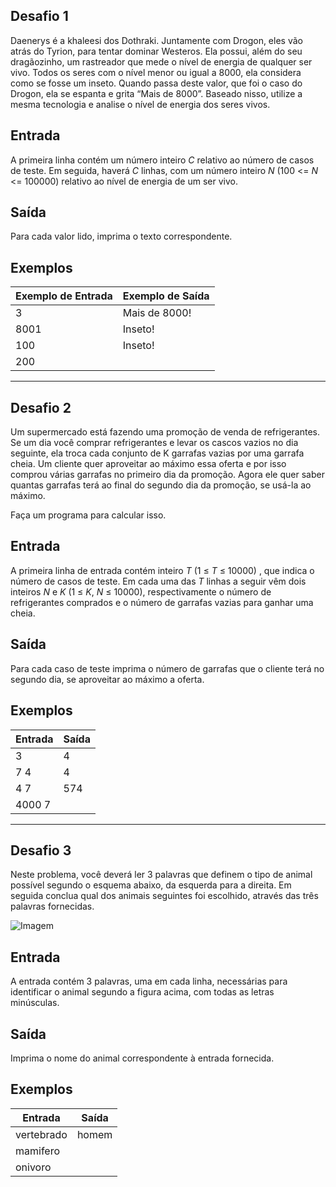 ## Desafio 1
Daenerys é a khaleesi dos Dothraki. Juntamente com Drogon, eles vão atrás do Tyrion, para tentar dominar Westeros. Ela possui, além do seu dragãozinho, um rastreador que mede o nível de energia de qualquer ser vivo. Todos os seres com o nível menor ou igual a 8000, ela considera como se fosse um inseto. Quando passa deste valor, que foi o caso do Drogon, ela se espanta e grita “Mais de 8000”. Baseado nisso, utilize a mesma tecnologia e analise o nível de energia dos seres vivos.

## Entrada
A primeira linha contém um número inteiro *C* relativo ao número de casos de teste. Em seguida, haverá *C* linhas, com um número inteiro *N* (100 <= *N* <= 100000) relativo ao nível de energia de um ser vivo.

## Saída
Para cada valor lido, imprima o texto correspondente.

## Exemplos
|Exemplo de Entrada|Exemplo de Saída|
|-------|-----|
|3|Mais de 8000!|
|8001|Inseto!|
|100|Inseto!|
|200| |

---

## Desafio 2
Um supermercado está fazendo uma promoção de venda de refrigerantes. Se um dia você comprar refrigerantes e levar os cascos vazios no dia seguinte, ela troca cada conjunto de K garrafas vazias  por uma garrafa cheia. Um cliente quer aproveitar ao máximo essa oferta e por isso comprou várias garrafas no primeiro dia da promoção. Agora ele quer saber quantas garrafas terá ao final do segundo dia da promoção, se usá-la ao máximo.

Faça um programa para calcular isso.

## Entrada
A primeira linha de entrada contém inteiro *T* (1 ≤ *T* ≤ 10000) , que indica o número de casos de teste. Em cada uma das *T* linhas a seguir vêm dois inteiros *N* e *K* (1 ≤ *K*, *N* ≤ 10000),  respectivamente o número de refrigerantes comprados e o número de garrafas vazias para ganhar uma cheia.

## Saída
Para cada caso de teste imprima o número de garrafas que o cliente terá no segundo dia, se aproveitar ao máximo a oferta.

## Exemplos
|Entrada|Saída|
|-------|-----|
|3|4|
|7 4|4|
|4 7|574|
|4000 7| |

---

## Desafio 3
Neste problema, você deverá ler 3 palavras que definem o tipo de animal possível segundo o esquema abaixo, da esquerda para a direita.  Em seguida conclua qual dos animais seguintes foi escolhido, através das três palavras fornecidas.

![Imagem](https://resources.urionlinejudge.com.br/gallery/images/problems/UOJ_1049_b.png)
## Entrada
A entrada contém 3 palavras, uma em cada linha, necessárias para identificar o animal segundo a figura acima, com todas as letras minúsculas.

## Saída
Imprima o nome do animal correspondente à entrada fornecida.

## Exemplos
|Entrada|Saída|
|-------|-----|
|vertebrado|homem|
|mamifero||
|onivoro||

